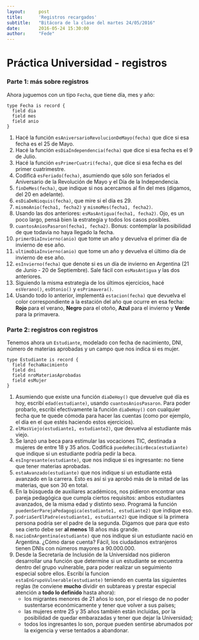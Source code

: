 ```yaml
---
layout:     post
title:      'Registros recargados'
subtitle:   "Bitácora de la clase del martes 24/05/2016"
date:       2016-05-24 15:30:00
author:     "Fede"
---
```


# Práctica Universidad - registros

### Parte 1: más sobre registros

Ahora juguemos con un tipo `Fecha`, que tiene día, mes y año:

```gbs
type Fecha is record {
  field dia
  field mes
  field anio
}
```

1. Hacé la función `esAniversarioRevolucionDeMayo(fecha)` que dice si esa fecha es el 25 de Mayo.
2. Hacé la función `esDiaIndependencia(fecha)` que dice si esa fecha es el 9 de Julio.
3. Hacé la función `esPrimerCuatri(fecha)`, que dice si esa fecha es del primer cuatrimestre.
4. Codificá `esFeriado(fecha)`, asumiendo que sólo son feriados el Aniversario de la Revolución de Mayo y el Día de la Independencia. 
5. `finDeMes(fecha)`, que indique si nos acercamos al fin del mes (digamos, del 20 en adelante).
6. `esDiaDeNioquis(fecha)`, que mire si el día es 29.
7. `mismoAnio(fecha1, fecha2)` y `mismoMes(fecha1, fecha2)`.
8. Usando las dos anteriores: `esMasAntigua(fecha1, fecha2)`. Ojo, es un poco largo, pensá bien la estrategia y todos los casos posibles.
9. `cuantosAniosPasaron(fecha1, fecha2)`. Bonus: contemplar la posibilidad de que todavía no haya llegado la fecha.
10. `primerDiaInvierno(anio)` que tome un año y devuelva el primer día de invierno de ese año.
11. `ultimoDiaInvierno(anio)` que tome un año y devuelva el último día de invierno de ese año.
12. `esInvierno(fecha)` que denote si es un día de invierno en Argentina (21 de Junio - 20 de Septiembre). Sale fácil con `esMasAntigua` y las dos anteriores.
13. Siguiendo la misma estrategia de los últimos ejercicios, hacé `esVerano()`, `esOtonio()` y `esPrimavera()`.
14. Usando todo lo anterior, implementá `estacion(fecha)` que devuelva el color correspondiente a la estación del año que ocurre en esa fecha: **Rojo** para el verano, **Negro** para el otoño, **Azul** para el invierno y **Verde** para la primavera.

### Parte 2: registros con registros

Tenemos ahora un `Estudiante`, modelado con fecha de nacimiento, DNI, número de materias aprobadas y un campo que nos indica si es mujer.

```gbs
type Estudiante is record {
  field fechaNacimiento
  field dni
  field nroMateriasAprobadas
  field esMujer
}
```

1. Asumiendo que existe una función `diaDeHoy()` que devuelve qué día es hoy, escribí `edad(estudiante)`, usando `cuantosAniosPasaron`. Para poder probarlo, escribí efectivamente la función `diaDeHoy()` con cualquier fecha que te quede cómoda para hacer las cuentas (como por ejemplo, el día en el que estés haciendo estos ejercicios).
2. `elMasViejo(estudiante1, estudiante2)`, que devuelva al estudiante más viejo.
3. Se lanzó una beca para estimular las vocaciones TIC, destinada a mujeres de entre 18 y 35 años. Codificá `puedeRecibirBeca(estudiante)` que indique si un estudiante podría pedir la beca.
4. `esIngresante(estudiante)`, que nos indique si es ingresante: no tiene que tener materias aprobadas.
5. `estaAvanzado(estudiante)` que nos indique si un estudiante está avanzado en la carrera. Esto es así si ya aprobó más de la mitad de las materias, que son 30 en total.
6. En la búsqueda de auxiliares académicos, nos pidieron encontrar una pareja pedagógica que cumpla ciertos requisitos: ambos estudiantes avanzados, de la misma edad y distinto sexo. Programá la función `puedenSerParejaPedagogica(estudiante1, estudiante2)` que indique eso.
7. `podriaSerElPadre(estudiante1, estudiante2)` que indique si la primera persona podría ser el padre de la segunda. Digamos que para que esto sea cierto debe ser **al menos** 18 años más grande.
8. `nacioEnArgentina(estudiante)` que nos indique si un estudiante nació en Argentina. ¿Cómo darse cuenta? Fácil, los ciudadanos extranjeros tienen DNIs con números mayores a 90.000.000.
9. Desde la Secretaría de Inclusión de la Universidad nos pidieron desarrollar una función que determine si un estudiante se encuentra dentro del grupo vulnerable, para poder realizar un seguimiento especial sobre ellos. Escribí la funcion `estaEnGrupoVulnerable(estudiante)` teniendo en cuenta las siguientes reglas (te conviene **mucho** dividir en subtareas y prestar especial atención a **todo lo definido** hasta ahora): 
    * los migrantes menores de 21 años lo son, por el riesgo de no poder sustentarse económicamente y tener que volver a sus países;
    * las mujeres entre 25 y 35 años también están incluidas, por la posibilidad de quedar embarazadas y tener que dejar la Universidad;
    * todos los ingresantes lo son, porque pueden sentirse abrumados por la exigencia y verse tentados a abandonar.

